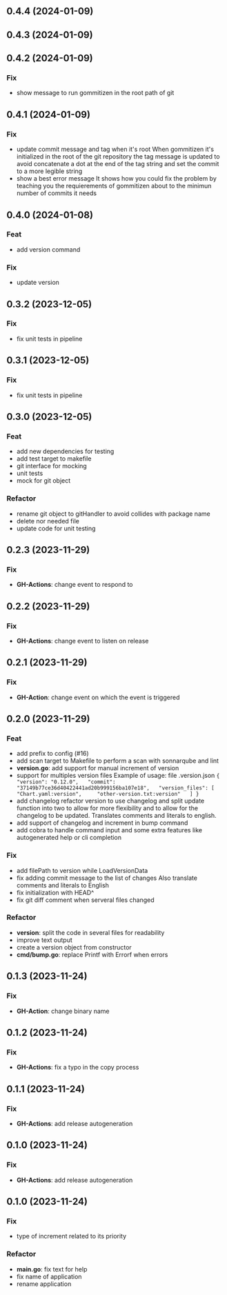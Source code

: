 ## 0.4.4 (2024-01-09)

## 0.4.3 (2024-01-09)

## 0.4.2 (2024-01-09)

### Fix

- show message to run gommitizen in the root path of git

## 0.4.1 (2024-01-09)

### Fix

- update commit message and tag when it's root When gommitizen it's initialized in the root of the git repository the tag message is updated to avoid concatenate a dot at the end of the tag string and set the commit to a more legible string
- show a best error message It shows how you could fix the problem by teaching you the requierements of gommitizen about to the minimun number of commits it needs

## 0.4.0 (2024-01-08)

### Feat

- add version command

### Fix

- update version

## 0.3.2 (2023-12-05)

### Fix

- fix unit tests in pipeline

## 0.3.1 (2023-12-05)

### Fix

- fix unit tests in pipeline

## 0.3.0 (2023-12-05)

### Feat

- add new dependencies for testing
- add test target to makefile
- git interface for mocking
- unit tests
- mock for git object

### Refactor

- rename git object to gitHandler to avoid collides with package name
- delete nor needed file
- update code for unit testing

## 0.2.3 (2023-11-29)

### Fix

- **GH-Actions**: change event to respond to

## 0.2.2 (2023-11-29)

### Fix

- **GH-Actions**: change event to listen on release

## 0.2.1 (2023-11-29)

### Fix

- **GH-Action**: change event on which the event is triggered

## 0.2.0 (2023-11-29)

### Feat

- add prefix to config (#16)
- add scan target to Makefile to perform a scan with sonnarqube and lint
- **version.go**: add support for manual increment of version
- support for multiples version files Example of usage: file .version.json ``` {   "version": "0.12.0",   "commit": "37149b77ce36d40422441ad20b999156ba107e18",   "version_files": [     "Chart.yaml:version",     "other-version.txt:version"   ] } ```
- add changelog refactor version to use changelog and split update function into two to allow for more flexibility and to allow for the changelog to be updated. Translates comments and literals to english.
- add support of changelog and increment in bump command
- add cobra to handle command input and some extra features like autogenerated help or cli completion

### Fix

- add filePath to version while LoadVersionData
- fix adding commit message to the list of changes Also translate comments and literals to English
- fix initialization with HEAD^
- fix git diff comment when serveral files changed

### Refactor

- **version**: split the code in several files for readability
- improve text output
- create a version object from constructor
- **cmd/bump.go**: replace Printf with Errorf when errors

## 0.1.3 (2023-11-24)

### Fix

- **GH-Action**: change binary name

## 0.1.2 (2023-11-24)

### Fix

- **GH-Actions**: fix a typo in the copy process

## 0.1.1 (2023-11-24)

### Fix

- **GH-Actions**: add release autogeneration

## 0.1.0 (2023-11-24)

### Fix

- **GH-Actions**: add release autogeneration

## 0.1.0 (2023-11-24)

### Fix

- type of increment related to its priority

### Refactor

- **main.go**: fix text for help
- fix name of application
- rename application
